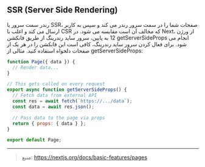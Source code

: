 ## SSR (Server Side Rendering)

رندر سمت سرور یا SSR، صفحات شما را در سمت سرور رندر می کند و سپس به کاربر ارسال می کند و اغلب با CSR که مخالف آن است مقایسه می شود.
در Next، از ورژن 12 به پایین، سرور ساید رندرینگ از طریق فانکشن getServerSideProps انجام می شود. برای فعال کردن سرور ساید رندرینگ، کافی است این فانکشن را در هر یک از صفحات دلخواه استفاده کنید. مثالی از getServerSideProps:

```javascript
function Page({ data }) {
  // Render data...
}

// This gets called on every request
export async function getServerSideProps() {
  // Fetch data from external API
  const res = await fetch(`https://.../data`);
  const data = await res.json();

  // Pass data to the page via props
  return { props: { data } };
}

export default Page;
```

---

> منبع: https://nextjs.org/docs/basic-features/pages
